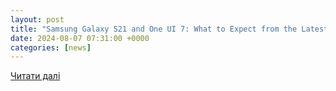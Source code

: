 ```yaml
---
layout: post
title: "Samsung Galaxy S21 and One UI 7: What to Expect from the Latest Updates"
date: 2024-08-07 07:31:00 +0000
categories: [news]
---
```


[Читати далі](https://pune.news/updates/samsung-galaxy-s21-and-one-ui-7-what-to-expect-from-the-latest-updates-208880/)
